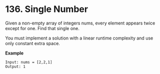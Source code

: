 # 136. Single Number

Given a non-empty array of integers nums, every element appears twice except for one. Find that single one.

You must implement a solution with a linear runtime complexity and use only constant extra space.

**Example**
```
Input: nums = [2,2,1]
Output: 1
```
